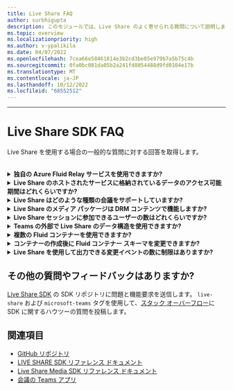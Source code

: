 ```yaml
---
title: Live Share FAQ
author: surbhigupta
description: このモジュールでは、Live Share のよく寄せられる質問について説明します。
ms.topic: overview
ms.localizationpriority: high
ms.author: v-ypalikila
ms.date: 04/07/2022
ms.openlocfilehash: 7cea66e58461814e3b2cd3be85e979b7a5b75c4b
ms.sourcegitcommit: 0fa0bc081da05b2a241fd8054488d9fd0104e17b
ms.translationtype: MT
ms.contentlocale: ja-JP
ms.lasthandoff: 10/12/2022
ms.locfileid: "68552512"
---
```

---

# <a name="live-share-sdk-faq"></a>Live Share SDK FAQ

Live Share を使用する場合の一般的な質問に対する回答を取得します。<br>

<br>

<details>

<summary><b>独自の Azure Fluid Relay サービスを使用できますか?</b></summary>

はい。 Live Share を初期化するときに、独自 `AzureConnectionConfig`の . Live Share では、作成したコンテナーが会議に関連付けられますが、コンテナーのトークンに署名するためのインターフェイスを実装 `ITokenProvider` する必要があります。 たとえば、Azure クラウド関数を使用してサーバーからアクセス トークンを要求する指定 `AzureFunctionTokenProvider`された関数を使用できます。

ほとんどの場合、無料のホステッド サービスを使用することが有益であると思われますが、Live Share アプリに独自の Azure Fluid Relay サービスを使用することが有益な場合があります。 次の場合は、カスタム AFR サービス接続の使用を検討してください。

* 会議の有効期間を超えて、Fluid コンテナーにデータを格納する必要があります。
* カスタム セキュリティ ポリシーを必要とするサービスを介して機密データを送信します。
* たとえば、Teams の外部のアプリケーション用に、 `SharedMap`Fluid Framework を使用して機能を開発します。

詳細については、[Azure Fluid Relay のドキュメント](/azure/azure-fluid-relay/)[をガイドまたは参照する方法](./teams-live-share-how-to/how-to-custom-azure-fluid-relay.md)を参照してください。

<br>

</details>

<details>

<summary><b>Live Share のホストされたサービスに格納されているデータのアクセス可能期間はどれくらいですか?</b></summary>

Live Share のホストされた Azure Fluid Relay サービスによって作成された Fluid コンテナーを通じて送信または保存されたデータには、24 時間アクセスできます。 24 時間を超えてデータを保持したい場合は、ホストされている Azure Fluid Relay サービスを独自のサービスに置き換えることができます。 または、Live Share のホストされたサービスと並行して独自のストレージ プロバイダーを使用することもできます。

<br>

</details>

<details>

<summary><b>Live Share はどのような種類の会議をサポートしていますか?</b></summary>

スケジュールされた会議、1 対 1 の通話、グループ通話、会議がサポートされます。 チャネル会議はまだサポートされていません。

<br>

</details>

<details>

<summary><b>Live Share のメディア パッケージは DRM コンテンツで機能しますか?</b></summary>

いいえ。 Teams は現在、デスクトップ上のタブ アプリケーションの暗号化メディアをサポートしていません。 Chrome、Edge、モバイル クライアントがサポートされています。 詳細については、 [ここで問題を追跡](https://github.com/microsoft/live-share-sdk/issues/14)できます。

<br>

</details>

<details>
<summary><b>Live Share セッションに参加できるユーザーの数はどれくらいですか?</b></summary>

現在、Live Share はセッションごとに最大 100 人の出席者をサポートしています。 これが興味のある場合は、 [ここでディスカッションを開始](https://github.com/microsoft/live-share-sdk/discussions)できます。

<br>

</details>

<details>
<summary><b>Teams の外部で Live Share のデータ構造を使用できますか?</b></summary>

現在、Live Share パッケージでは、Teams クライアント SDK が正しく機能している必要があります。 Microsoft Teams 内の `@microsoft/live-share` 機能、または `@microsoft/live-share-media` Microsoft Teams 以外では機能しません。 これが興味のある場合は、 [ここでディスカッションを開始](https://github.com/microsoft/live-share-sdk/discussions)できます。

<br>

</details>

<details>
<summary><b>複数の Fluid コンテナーを使用できますか?</b></summary>

現在、Live Share では、提供されている Azure Fluid Relay サービスを使用してコンテナーを 1 つだけ使用できます。 ただし、Live Share コンテナーと、独自の Azure Fluid Relay インスタンスによって作成されたコンテナーの両方を使用することは可能です。

<br>

</details>

<details>
<summary><b>コンテナーの作成後に Fluid コンテナー スキーマを変更できますか?</b></summary>

現在、Live Share では、コンテナーを作成または参加した後に、Fluid `ContainerSchema` に新規`initialObjects`追加することはサポートされていません。 Live Share セッションは有効期間が短いため、これは最も一般的に、アプリに新機能を追加した後の開発中の問題です。

> [!NOTE]
> プロパティを `dynamicObjectTypes` 使用している場合は、任意の `ContainerSchema`時点で新しい型を追加できます。 後でスキーマから型を削除すると、それらの型の既存の DDS インスタンスは正常に失敗します。

ブラウザーでローカルでテストするときの変更に起因する `initialObjects` エラーを修正するには、URL からハッシュされたコンテナー ID を削除し、ページを再読み込みします。 Teams 会議でテストしている場合は、新しい会議を開始してもう一度やり直してください。

アプリを新規 `SharedObject` または `LiveObject` インスタンスで頻繁に更新する予定がある場合は、新しいスキーマ変更を運用環境にデプロイする方法を検討する必要があります。 実際のリスクは比較的低く、持続性は短くなりますが、変更をロールアウトする時点でアクティブなセッションが存在する可能性があります。 セッション内の既存のユーザーは影響を受けませんが、重大な変更をデプロイした後にそのセッションに参加しているユーザーは、セッションへの接続に問題がある可能性があります。 これを軽減するために、次の解決策の一部を検討してください。

* 通常の営業時間外に Web アプリケーションのスキーマ変更をデプロイします。
* 変更するのではなく`initialObjects`、スキーマに加えられたすべての変更に使用`dynamicObjectTypes`します。

> [!NOTE]
> Live Share は現在、バージョン管理を `ContainerSchema`サポートしていません。また、移行専用の API もありません。

<br>

</details>

<details>
<summary><b>Live Share を使用して出力できる変更イベントの数に制限はありますか?</b></summary>

Live Share はプレビュー段階ですが、Live Share を通じて生成されるイベントに対する制限は適用されません。 最適なパフォーマンスを得るには、50 ミリ秒以上ごとに 1 つのメッセージに対して、または`LiveObject`インスタンスから`SharedObject`生成された変更を破棄する必要があります。 これは、カーソルの位置の同期、インク、ページの周囲のオブジェクトのドラッグなど、マウスまたはタッチ座標に基づいて変更を送信する場合に特に重要です。

<br>

</details>

## <a name="have-more-questions-or-feedback"></a>その他の質問やフィードバックはありますか?

[Live Share SDK](https://github.com/microsoft/live-share-sdk) の SDK リポジトリに問題と機能要求を送信します。 `live-share` および `microsoft-teams` タグを使用して、[スタック オーバーフロー](https://stackoverflow.com/questions/tagged/live-share+microsoft-teams)に SDK に関するハウツーの質問を投稿します。

## <a name="see-also"></a>関連項目

* [GitHub リポジトリ](https://github.com/microsoft/live-share-sdk)
* [LIVE SHARE SDK リファレンス ドキュメント](/javascript/api/@microsoft/live-share/)
* [Live Share Media SDK リファレンス ドキュメント](/javascript/api/@microsoft/live-share-media/)
* [会議の Teams アプリ](teams-apps-in-meetings.md)
